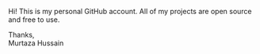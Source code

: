 Hi! This is my personal GitHub account. All of my projects are open source and free to use.

Thanks,  
Murtaza Hussain
